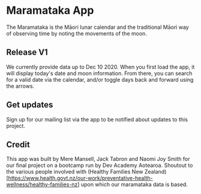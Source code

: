 # Maramataka App
The Maramataka is the Māori lunar calendar and the traditional Māori way of observing time by noting the movements of the moon.

## Release V1             
We currently provide data up to Dec 10 2020. When you first load the app, it will display today's date and moon information. From there, you can search for a valid date via the calendar, and/or toggle days back and forward using the arrows.

## Get updates
Sign up for our mailing list via the app to be notified about updates to this project.

## Credit
This app was built by Mere Mansell, Jack Tabron and Naomi Joy Smith for our final project on a bootcamp run by Dev Academy Aotearoa. Shoutout to the various people involved with (Healthy Families New Zealand)[https://www.health.govt.nz/our-work/preventative-health-wellness/healthy-families-nz] upon which our maramataka data is based.